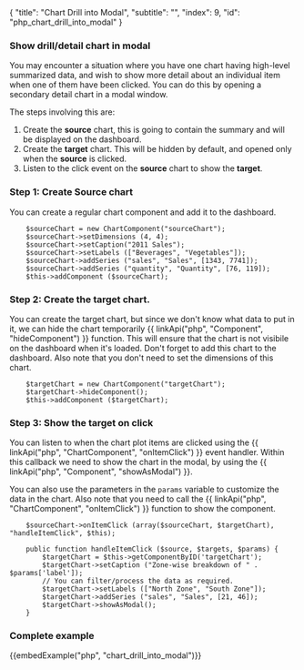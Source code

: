 <meta>
{
    "title": "Chart Drill into Modal",
    "subtitle": "",
    "index": 9,
    "id": "php_chart_drill_into_modal"
}
</meta>

### Show drill/detail chart in modal

You may encounter a situation where you have one chart having high-level summarized data, and wish to show more detail about an individual item when one of them have been clicked. You can do this by opening a secondary detail chart in a modal window.

The steps involving this are:

1. Create the **source** chart, this is going to contain the summary and will be displayed on the dashboard.
2. Create the **target** chart. This will be hidden by default, and opened only when the **source** is clicked.
3. Listen to the click event on the **source** chart to show the **target**.


### Step 1: Create Source chart

You can create a regular chart component and add it to the dashboard.

~~~
    $sourceChart = new ChartComponent("sourceChart");
    $sourceChart->setDimensions (4, 4);
    $sourceChart->setCaption("2011 Sales"); 
    $sourceChart->setLabels (["Beverages", "Vegetables"]);
    $sourceChart->addSeries ("sales", "Sales", [1343, 7741]);
    $sourceChart->addSeries ("quantity", "Quantity", [76, 119]);
    $this->addComponent ($sourceChart);
~~~

### Step 2: Create the target chart.

You can create the target chart, but since we don't know what data to put in it, we can hide the chart temporarily {{ linkApi("php", "Component", "hideComponent") }} function. This will ensure that the chart is not visibile on the dashboard when it's loaded. Don't forget to add this chart to the dashboard. Also note that you don't need to set the dimensions of this chart. 

~~~
    $targetChart = new ChartComponent("targetChart");
    $targetChart->hideComponent();
    $this->addComponent ($targetChart);
~~~

### Step 3: Show the target on click

You can listen to when the chart plot items are clicked using the {{ linkApi("php", "ChartComponent", "onItemClick") }} event handler. Within this callback we need to show the chart in the modal, by using the {{ linkApi("php", "Component", "showAsModal") }}.

You can also use the parameters in the ``params`` variable to customize the data in the chart. Also note that you need to call the {{ linkApi("php", "ChartComponent", "onItemClick") }} function to show the component.

~~~
    $sourceChart->onItemClick (array($sourceChart, $targetChart), "handleItemClick", $this);

    public function handleItemClick ($source, $targets, $params) {
        $targetChart = $this->getComponentByID('targetChart');
        $targetChart->setCaption ("Zone-wise breakdown of " . $params['label']);
        // You can filter/process the data as required.
        $targetChart->setLabels (["North Zone", "South Zone"]);
        $targetChart->addSeries ("sales", "Sales", [21, 46]);
        $targetChart->showAsModal();
    }
~~~

### Complete example

{{embedExample("php", "chart_drill_into_modal")}}

